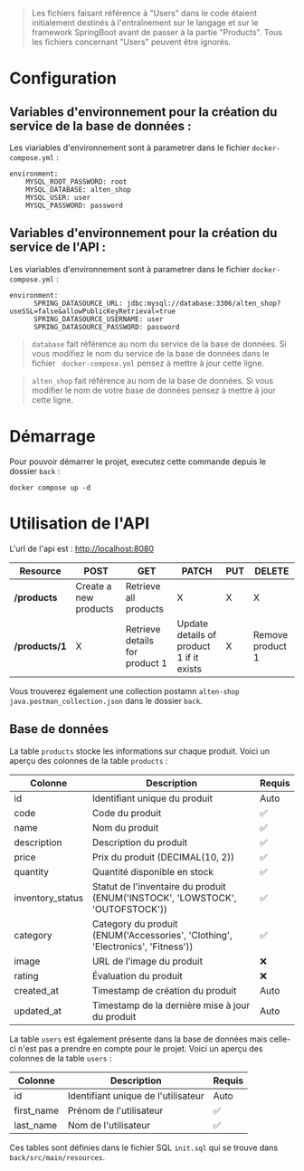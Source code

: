 > Les fichiers faisant référence à "Users" dans le code étaient initialement destinés à l'entraînement sur le langage et sur le framework SpringBoot avant de passer à la partie "Products". Tous les fichiers concernant "Users" peuvent être ignorés.

# Configuration

## Variables d'environnement pour la création du service de la base de données :

Les viariables d'environnement sont à parametrer dans le fichier `docker-compose.yml` :

```
environment:
    MYSQL_ROOT_PASSWORD: root
    MYSQL_DATABASE: alten_shop
    MYSQL_USER: user
    MYSQL_PASSWORD: password
```

## Variables d'environnement pour la création du service de l'API :

Les viariables d'environnement sont à parametrer dans le fichier `docker-compose.yml` :

```
environment:
      SPRING_DATASOURCE_URL: jdbc:mysql://database:3306/alten_shop?useSSL=false&allowPublicKeyRetrieval=true
      SPRING_DATASOURCE_USERNAME: user
      SPRING_DATASOURCE_PASSWORD: password
```

> `database` fait référence au nom du service de la base de données. Si vous modifiez le nom du service de la base de données dans le fichier ` docker-compose.yml` pensez à  mettre à jour cette ligne.

> `alten_shop` fait référence au nom de la base de données. Si vous modifier le nom de votre base de données pensez à mettre à jour cette ligne.

# Démarrage

Pour pouvoir démarrer le projet, executez cette commande depuis le dossier `back` :

```
docker compose up -d
```

# Utilisation de l'API
L'url de l'api est : [http://localhost:8080](http://localhost:8080)

| Resource           | POST                  | GET                            | PATCH                                    | PUT | DELETE           |
| ------------------ | --------------------- | ------------------------------ | ---------------------------------------- | --- | ---------------- |
| **/products**      | Create a new products | Retrieve all products          | X                                        | X   |     X            |
| **/products/1**    | X                     | Retrieve details for product 1 | Update details of product 1 if it exists | X   | Remove product 1 |

Vous trouverez également une collection postamn `alten-shop java.postman_collection.json` dans le dossier `back`.

## Base de données

La table `products` stocke les informations sur chaque produit. Voici un aperçu des colonnes de la table `products` :

| Colonne           | Description                                                                     | Requis |
|-------------------|---------------------------------------------------------------------------------|--------|
| id                | Identifiant unique du produit                                                   | Auto   |
| code              | Code du produit                                                                 | ✅     |
| name              | Nom du produit                                                                  | ✅     |
| description       | Description du produit                                                          | ✅     |
| price             | Prix du produit (DECIMAL(10, 2))                                                | ✅     |
| quantity          | Quantité disponible en stock                                                    | ✅     |
| inventory_status  | Statut de l'inventaire du produit (ENUM('INSTOCK', 'LOWSTOCK', 'OUTOFSTOCK'))   | ✅     |
| category          | Category du produit (ENUM('Accessories', 'Clothing', 'Electronics', 'Fitness')) | ✅     |
| image             | URL de l'image du produit                                                       | ❌     |
| rating            | Évaluation du produit                                                           | ❌     |
| created_at        | Timestamp de création du produit                                                | Auto   |
| updated_at        | Timestamp de la dernière mise à jour du produit                                 | Auto   |

La table `users` est également présente dans la base de données mais celle-ci n'est pas a prendre en compte pour le projet. Voici un aperçu des colonnes de la table `users` :

| Colonne      | Description              | Requis |
|--------------|--------------------------|--------|
| id           | Identifiant unique de l'utilisateur | Auto   |
| first_name   | Prénom de l'utilisateur   | ✅     |
| last_name    | Nom de l'utilisateur      | ✅     |

Ces tables sont définies dans le fichier SQL `init.sql` qui se trouve dans `back/src/main/resources`.